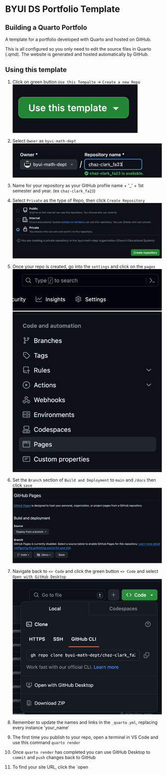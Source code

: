 # BYUI DS Portfolio Template
## Building a Quarto Portfolo

A template for a portfolio developed with Quarto and hosted on GitHub.

This is all configured so you only need to edit the source files in Quarto (.qmd). The website is generated and hosted automatically by GitHub.

## Using this template

1. Click on green button `Use this Tempalte` -> `Create a new Repo`
![](/Images/use_this_template.png)

1. Select `Owner` as `byui-math-dept`
![](/Images/owner.png)

1. Name for your repository as your GitHub profile name + '_' +  1st semester  and year. (ex `chaz-clark_fa23`)

1. Select `Private` as the type of Repo, then click `Create Repository`
![](/Images/private.png)

1. Once your repo is created, go into the `settings` and click on the `pages`
![](/Images/settings.png)
![](/Images/pages.png)

1. Set the `Branch` section of `Build and Deployment` to `main` and `/docs` then click `save`
![](/Images/main_docs.png)

1. Navigate back to `<> Code` and click the green button `<> Code` and select `Open with GitHub Desktop`
![](/Images/open_in_desktop.png)

1. Remember to update the names and links in the `_quarto.yml`, replacing every instance 'your_name'

1. The first time you publish to your repo, open a terminal in VS Code and use this command `quarto render`

1. Once `quarto render` has completed you can use GitHub Desktop to `commit` and `push` changes back to GitHub

1. To find your site URL, click the `open 
